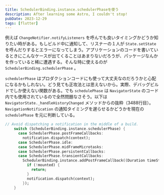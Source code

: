 ```yaml
---
title: SchedulerBinding.instance.schedulerPhaseを使う
description: After learning some Astro, I couldn't stop!
pubDate: 2023-12-29
tags: [flutter]
---
```


例えば `ChangeNotifier.notifyListeners` を呼んでも良いタイミングかどうか知りたい時がある。もしビルド中に通知して、リスナーの１人が `State.setState` を呼んだりするとエラーになってしまう。アプリケーションのコードを書いているときにこんなケースが出てくることはあまりないだろうが、パッケージなんかを作っていると稀に遭遇する。そんな時に使えるのが `SchedulerBinding.schedulerPhase` 。

`schedulerPhase` はプロダクションコードにも使って大丈夫なのだろうかと心配になるかもしれない。どう見ても正攻法とは思えないから。実際、デバッグビルドでしか使えない関数がある。でも `schedulePhase` は `NavigatorState` のコード内でも使用されているので全然問題なさそう。以下は `NavigatorState._handleHistoryChanged` メソッドからの抜粋（3488行目）。 `NavigationNotification` の通知タイミングを遅らせるかどうかを現在の `schedulePhase` を元に判断している。

```dart
// Avoid dispatching a notification in the middle of a build.
    switch (SchedulerBinding.instance.schedulerPhase) {
      case SchedulerPhase.postFrameCallbacks:
        notification.dispatch(context);
      case SchedulerPhase.idle:
      case SchedulerPhase.midFrameMicrotasks:
      case SchedulerPhase.persistentCallbacks:
      case SchedulerPhase.transientCallbacks:
        SchedulerBinding.instance.addPostFrameCallback((Duration timeStamp) {
          if (!mounted) {
            return;
          }
          notification.dispatch(context);
        });
    }
```
